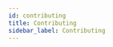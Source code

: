 ```yaml
---
id: contributing
title: Contributing
sidebar_label: Contributing
---
```


<!-- TODO(T132521708) -->
